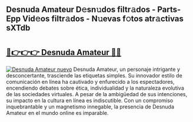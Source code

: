 ## Desnuda Amateur D𝚎sn𝚞dos filtr𝚊dos - Parts-Epp Vid𝚎os filtr𝚊dos - N𝚞evas f𝚘tos atr𝚊ctivas sXTdb

# <h2><a href="http://mb9wmyi.tromn.icu/?c=Desnuda+Amateur">🔗👉👉👉 Desnuda Amateur 🔗🔗</a></h2>

[![Desnuda Amateur nuevo](https://i.imgur.com/pEAQMta.gif)](http://mb9wmyi.tromn.icu/?c=Desnuda+Amateur)
Desnuda Amateur, un personaje intrigante y desconcertante, trasciende las etiquetas simples. Su innovador estilo de comunicación en línea ha cautivado y enfurecido a los espectadores, encendiendo debates sobre ética, individualidad y la naturaleza evolutiva de las sociedades virtuales. A pesar de la ambigüedad de sus intenciones, su impacto en la cultura en línea es indiscutible. Con un compromiso inquebrantable y un magnetismo innegable, la presencia de Desnuda Amateur en el mundo online es imparable.
